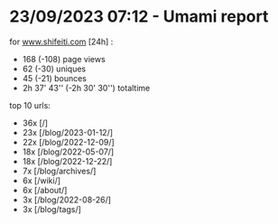 # 23/09/2023 07:12 - Umami report
for www.shifeiti.com [24h] :

 - 168 (-108) page views
 - 62 (-30) uniques
 - 45 (-21) bounces
 - 2h 37' 43'' (-2h 30' 30'') totaltime


top 10 urls:
 - 36x [/]
 - 23x [/blog/2023-01-12/]
 - 22x [/blog/2022-12-09/]
 - 18x [/blog/2022-05-07/]
 - 18x [/blog/2022-12-22/]
 - 7x [/blog/archives/]
 - 6x [/wiki/]
 - 6x [/about/]
 - 3x [/blog/2022-08-26/]
 - 3x [/blog/tags/]


